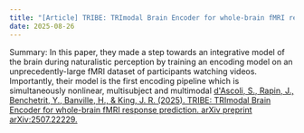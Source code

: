 ```yaml
---
title: "[Article] TRIBE: TRImodal Brain Encoder for whole-brain fMRI response prediction"
date: 2025-08-26
---
```


Summary: In this paper, they made a step towards an integrative model of the brain during naturalistic perception by training an encoding model on an unprecedently-large fMRI dataset of participants watching videos. Importantly, their model is the first encoding pipeline which is simultaneously nonlinear, multisubject and multimodal
[d'Ascoli, S., Rapin, J., Benchetrit, Y., Banville, H., & King, J. R. (2025). TRIBE: TRImodal Brain Encoder for whole-brain fMRI response prediction. arXiv preprint arXiv:2507.22229.](https://www.arxiv.org/abs/2507.22229)
